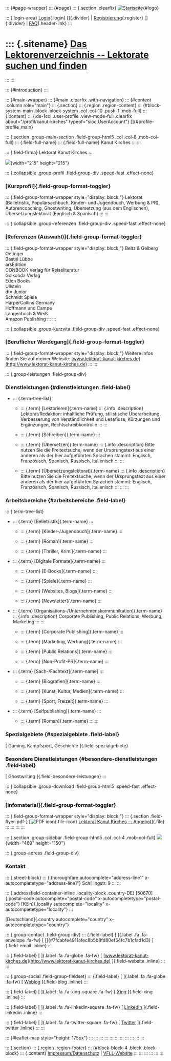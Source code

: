 ::: {#page-wrapper}
::: {#page}
::: {.section .clearfix}
[![Startseite](https://www.lektoren.de/sites/default/files/VfLL_logo.jpg)](/ "Startseite"){#logo}

::: {.login-area}
[Login](/user){.login} []{.divider} \|
[Registrierung](/user/register){.register} []{.divider} \|
[FAQ](/faq-page){.header-link}
:::

::: {.sitename}
[Das Lektorenverzeichnis -- Lektorate suchen und finden](/ "Startseite")
========================================================================
:::
:::

::: {#introduction}
:::

::: {#main-wrapper}
::: {#main .clearfix .with-navigation}
::: {#content .column role="main"}
::: {.section}
::: {.region .region-content}
::: {#block-system-main .block .block-system .col .col-10 .push-1 .mob-full}
::: {.content}
::: {.ds-1col .user-profile .view-mode-full .clearfix about="/profil/kanut-kirches" typeof="sioc:UserAccount"}
[]{#profile-profile_main}

::: {.section .group-main-section .field-group-html5 .col .col-8 .mob-col-full}
::: {.field-full-name}
::: {.field-full-name}
Kanut Kirches
:::
:::

::: {.field-firma}
Lektorat Kanut Kirches
:::

![](https://www.lektoren.de/sites/default/files/styles/profile-image-full/public/users/profile_img/16003271_1011676182310108_3402913509024614892_n.jpg?itok=LSY0c65t){width="215"
height="215"}

::: {.collapsible .group-profil .field-group-div .speed-fast .effect-none}
### [Kurzprofil]{.field-group-format-toggler}

::: {.field-group-format-wrapper style="display: block;"}
Lektorat (Belletristik, Populärsachbuch, Kinder- und Jugendbuch, Werbung
& PR), Autorencoaching, Ghostwriting, Übersetzung (aus dem Englischen),
Übersetzungslektorat (Englisch & Spanisch)
:::
:::

::: {.collapsible .group-referenzen .field-group-div .speed-fast .effect-none}
### [Referenzen (Auswahl)]{.field-group-format-toggler}

::: {.field-group-format-wrapper style="display: block;"}
Beltz & Gelberg\
Oetinger\
Bastei Lübbe\
arsEdition\
CONBOOK Verlag für Reiseliteratur\
Golkonda Verlag\
Eden Books\
Ullstein\
dtv Junior\
Schmidt Spiele\
HarperCollins Germany\
Hoffmann und Campe\
Langenbuch & Weiß\
Amazon Publishing
:::
:::

::: {.collapsible .group-kurzvita .field-group-div .speed-fast .effect-none}
### [Beruflicher Werdegang]{.field-group-format-toggler}

::: {.field-group-format-wrapper style="display: block;"}
Weitere Infos finden Sie auf meiner Website:
[www.lektorat-kanut-kirches.de](http://www.lektorat-kanut-kirches.de)
:::
:::

::: {.group-leistungen .field-group-div}
### Dienstleistungen {#dienstleistungen .field-label}

-   ::: {.term-tree-list}
    -   ::: {.term}
        [Lektorieren]{.term-name}
        ::: {.info .description}
        Lektorat/Redaktion: inhaltliche Prüfung, stilistische
        Überarbeitung, Verbesserung von Verständlichkeit und Lesefluss,
        Kürzungen und Ergänzungen, Rechtschreibkontrolle
        :::
        :::

    -   ::: {.term}
        [Schreiben]{.term-name}
        :::

    -   ::: {.term}
        [Übersetzen]{.term-name}
        ::: {.info .description}
        Bitte nutzen Sie die Freitextsuche, wenn der Ursprungstext aus
        einer anderen als der hier aufgeführten Sprachen stammt:
        Englisch, Französisch, Spanisch, Russisch, Italienisch
        :::
        :::

    -   ::: {.term}
        [Übersetzungslektorat]{.term-name}
        ::: {.info .description}
        Bitte nutzen Sie die Freitextsuche, wenn der Ursprungstext aus
        einer anderen als der hier aufgeführten Sprachen stammt:
        Englisch, Französisch, Spanisch, Russisch, Italienisch
        :::
        :::
    :::

### Arbeitsbereiche {#arbeitsbereiche .field-label}

::: {.term-tree-list}
-   ::: {.term}
    [Belletristik]{.term-name}
    :::

    -   ::: {.term}
        [Kinder-/Jugendbuch]{.term-name}
        :::

    -   ::: {.term}
        [Roman]{.term-name}
        :::

    -   ::: {.term}
        [Thriller, Krimi]{.term-name}
        :::

-   ::: {.term}
    [Digitale Formate]{.term-name}
    :::

    -   ::: {.term}
        [E-Books]{.term-name}
        :::

    -   ::: {.term}
        [Spiele]{.term-name}
        :::

    -   ::: {.term}
        [Websites, Blogs]{.term-name}
        :::

    -   ::: {.term}
        [Newsletter]{.term-name}
        :::

-   ::: {.term}
    [Organisations-/Unternehmenskommunikation]{.term-name}
    ::: {.info .description}
    Corporate Publishing, Public Relations, Werbung, Marketing
    :::
    :::

    -   ::: {.term}
        [Corporate Publishing]{.term-name}
        :::

    -   ::: {.term}
        [Marketing, Werbung]{.term-name}
        :::

    -   ::: {.term}
        [Public Relations]{.term-name}
        :::

    -   ::: {.term}
        [Non-Profit-PR]{.term-name}
        :::

-   ::: {.term}
    [Sach-/Fachtext]{.term-name}
    :::

    -   ::: {.term}
        [Biografien]{.term-name}
        :::

    -   ::: {.term}
        [Kunst, Kultur, Medien]{.term-name}
        :::

    -   ::: {.term}
        [Sport, Freizeit]{.term-name}
        :::

-   ::: {.term}
    [Selfpublishing]{.term-name}
    :::

    -   ::: {.term}
        [Roman]{.term-name}
        :::
:::

### Spezialgebiete {#spezialgebiete .field-label}

[ Gaming, Kampfsport, Geschichte ]{.field-spezialgebiete}

### Besondere Dienstleistungen {#besondere-dienstleistungen .field-label}

[ Ghostwriting ]{.field-besondere-leistungen}
:::

::: {.collapsible .group-download .field-group-html5 .speed-fast .effect-none}
### [Infomaterial]{.field-group-format-toggler}

::: {.field-group-format-wrapper style="display: block;"}
::: {.section .field-flyer-pdf-}
[![PDF
icon](/modules/file/icons/application-pdf.png "application/pdf"){.file-icon}
[Lektorat Kanut Kirches --
Angebot](https://www.lektoren.de/sites/default/files/profiles/flyer/lektorat_kanut_kirches.pdf "lektorat_kanut_kirches.pdf")]{.file}
:::
:::
:::
:::

::: {.section .group-sidebar .field-group-html5 .col .col-4 .mob-col-full}
![](https://www.lektoren.de/sites/default/files/styles/logo/public/users/profile_logo/lektorat-kanut-kirches-logo_v2_gross.jpg?itok=X8fBCFUv){width="469"
height="150"}

::: {.group-adress .field-group-div}
### Kontakt

::: {.street-block}
::: {.thoroughfare autocomplete="address-line1" x-autocompletetype="address-line1"}
Schillingstr. 9
:::
:::

::: {.addressfield-container-inline .locality-block .country-DE}
[50670]{.postal-code autocomplete="postal-code"
x-autocompletetype="postal-code"} [Köln]{.locality
autocomplete="locality" x-autocompletetype="locality"}
:::

[Deutschland]{.country autocomplete="country"
x-autocompletetype="country"}

::: {.group-contact .field-group-div}
::: {.field-label}
[ ]{.label .fa .fa-envelope .fa-fw} [
[]{#7fcabfe4911afec8b5b8fd80ef54fc7b1cfad1d3} ]{.field-email .inline}
:::

::: {.field-label}
[ ]{.label .fa .fa-globe .fa-fw} [
[www.lektorat-kanut-kirches.de](http://www.lektorat-kanut-kirches.de)
]{.field-website .inline}
:::
:::

::: {.group-social .field-group-fieldset}
::: {.field-label}
[ ]{.label .fa .fa-globe .fa-fw} [
[Weblog](http://www.lektorat-kanut-kirches.de/blog/) ]{.field-blog
.inline}
:::

::: {.field-label}
[ ]{.label .fa .fa-xing-square .fa-fw} [
[Xing](https://www.xing.com/profile/Kanut_Kirches) ]{.field-xing
.inline}
:::

::: {.field-label}
[ ]{.label .fa .fa-linkedin-square .fa-fw} [
[LinkedIn](https://www.linkedin.com/profile/view?id=319606313&trk=spm_pic)
]{.field-linkedin .inline}
:::

::: {.field-label}
[ ]{.label .fa .fa-twitter-square .fa-fw} [
[Twitter](https://twitter.com/KanutKirches) ]{.field-twitter .inline}
:::
:::

::: {#leaflet-map style="height: 175px"}
:::
:::
:::
:::
:::
:::
:::
:::
:::
:::
:::

::: {.section}
::: {.region .region-footer}
::: {#block-block-4 .block .block-block}
::: {.content}
[Impressum/Datenschutz](/impressum) \|
[VFLL-Website](http://www.vfll.de)
:::
:::
:::
:::
:::
:::
